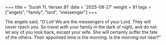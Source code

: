 +++
title = 'Surah 11, Verses 81'
date = '2025-08-27'
weight = 81
tags = ["angels", "family", "lord", "messenger"]
+++

The angels said, “O Lot! We are the messengers of your Lord. They will never reach you. So travel with your family in the dark of night, and do not let any of you look back, except your wife. She will certainly suffer the fate of the others. Their appointed time is the morning. Is the morning not near?”